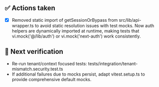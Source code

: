 ## ✅ Actions taken
- [x] Removed static import of getSessionOrBypass from src/lib/api-wrapper.ts to avoid static resolution issues with test mocks. Now auth helpers are dynamically imported at runtime, making tests that vi.mock('@/lib/auth') or vi.mock('next-auth') work consistently.

## 🔧 Next verification
- Re-run tenant/context focused tests: tests/integration/tenant-mismatch.security.test.ts
- If additional failures due to mocks persist, adapt vitest.setup.ts to provide comprehensive default mocks.
